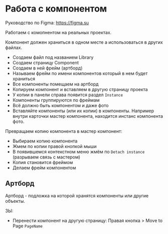 # Работа с компонентом
Руководство по Figma: https://figma.su

Работаем с комопнентом на реальных проектах.

Компонент должен храниться в одном месте а использоваться в других файлах.

* Создаем файл под названием Library
* Создаем страницу Component
* Создаем в ней фрейм (артборд)
* Называем фрейм по имени компонентов который в нем будет храниться
* Все компоненты помещаем на артборд
* Копируем компонент и вставляем в другую страницу проекта
* У копии в панели справа появится раздел `Instance`
* Компоненты группируются по фреймам
* Всё должно быть компонентом и даже фото
* Вставляйте компоненты (или их копии) в компоненты. Например внутри карточки мастер компонента, находится инстанс компонента фото.

Превращаем копию компонента в мастер компонент:
* Выбираем копию компонента
* Жмем по копии правой кнопкой мыши
* В появившемся контекстном меню жмём по `Detach instance` (разрываем связь с мастером)
* Копия становится фреймом
* Делаем фрейм компонентом

## Артборд
Артборд - подложка на которой хранятся компоненты или другие объекты.

ЗЫ:
* Перенести компонент на другую страницу: Правая кнопка > Move to Page `PageName`
